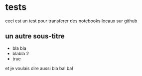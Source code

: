 # tests

ceci est un test pour transferer des notebooks locaux sur github

## un autre sous-titre

- bla bla
- blabla 2
- truc

et je voulais dire aussi bla bal bal
